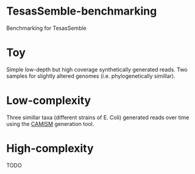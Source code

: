 # TesasSemble-benchmarking

Benchmarking for TesasSemble

# Toy

Simple low-depth but high coverage synthetically generated reads. Two samples for slightly altered genomes (i.e. phylogenetically simillar).

# Low-complexity

Three simillar taxa (different strains of E. Coli) generated reads over time using the [CAMISM](https://github.com/CAMI-challenge/CAMISIM) generation tool. 

# High-complexity

TODO